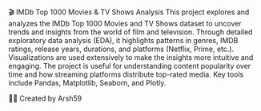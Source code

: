 🎬 IMDb Top 1000 Movies & TV Shows Analysis
This project explores and analyzes the IMDb Top 1000 Movies and TV Shows dataset to uncover trends and insights from the world of film and television. Through detailed exploratory data analysis (EDA), it highlights patterns in genres, IMDB ratings, release years, durations, and platforms (Netflix, Prime, etc.). Visualizations are used extensively to make the insights more intuitive and engaging. The project is useful for understanding content popularity over time and how streaming platforms distribute top-rated media. Key tools include Pandas, Matplotlib, Seaborn, and Plotly.

👨‍💻 Created by Arsh59
